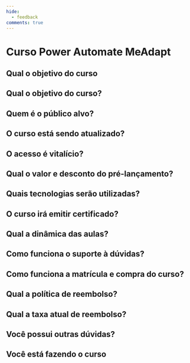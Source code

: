 ```yaml
---
hide:
  - feedback
comments: true
---
```


# Curso Power Automate MeAdapt

## Qual o objetivo do curso

## Qual o objetivo do curso?

## Quem é o público alvo?

## O curso está sendo atualizado?

## O acesso é vitalício?

## Qual o valor e desconto do pré-lançamento?

## Quais tecnologias serão utilizadas?

## O curso irá emitir certificado?

## Qual a dinâmica das aulas?

## Como funciona o suporte à dúvidas?

## Como funciona a matrícula e compra do curso?

## Qual a política de reembolso?

## Qual a taxa atual de reembolso?

## Você possui outras dúvidas?

## Você está fazendo o curso

<iframe data-tally-src="https://tally.so/embed/mOBZVk?alignLeft=1&hideTitle=1&transparentBackground=1&dynamicHeight=1" loading="lazy" width="100%" height="476" frameborder="0" marginheight="0" marginwidth="0" title="Curso Power Automate"></iframe><script>var d=document,w="https://tally.so/widgets/embed.js",v=function(){"undefined"!=typeof Tally?Tally.loadEmbeds():d.querySelectorAll("iframe[data-tally-src]:not([src])").forEach((function(e){e.src=e.dataset.tallySrc}))};if("undefined"!=typeof Tally)v();else if(d.querySelector('script[src="'+w+'"]')==null){var s=d.createElement("script");s.src=w,s.onload=v,s.onerror=v,d.body.appendChild(s);}</script>
